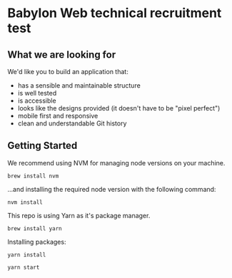 # Babylon Web technical recruitment test


## What we are looking for

We'd like you to build an application that:

- has a sensible and maintainable structure
- is well tested
- is accessible
- looks like the designs provided (it doesn't have to be "pixel perfect")
- mobile first and responsive
- clean and understandable Git history

## Getting Started

We recommend using NVM for managing node versions on your machine.

```
brew install nvm
```

...and installing the required node version with the following command:

```
nvm install
```

This repo is using Yarn as it's package manager.

```
brew install yarn
```

Installing packages:

```
yarn install
```

```
yarn start
```
